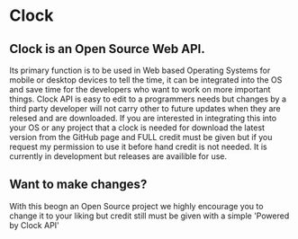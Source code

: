# Clock
## Clock is an Open Source Web API. 
  Its primary function is to be used in Web based Operating Systems for mobile or desktop devices to tell the time, it can be integrated into the OS and save time for the developers who want to work on more important things. Clock API is easy to edit to a programmers needs but changes by a third party developer will not carry other to future updates when they are relesed and are downloaded. If you are interested in integrating this into your OS or any project that a clock is needed for download the latest version from the GitHub page and FULL credit must be given but if you request my permission to use it before hand credit is not needed. It is currently in development but releases are availible for use.

## Want to make changes?

  With this beogn an Open Source project we highly encourage you to change it to your liking but credit still must be given with a simple 'Powered by Clock API'
